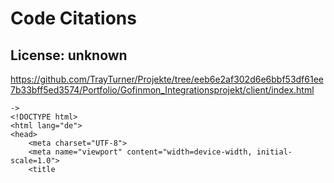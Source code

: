 # Code Citations

## License: unknown
https://github.com/TrayTurner/Projekte/tree/eeb6e2af302d6e6bbf53df61ee7b33bff5ed3574/Portfolio/Gofinmon_Integrationsprojekt/client/index.html

```
->
<!DOCTYPE html>
<html lang="de">
<head>
    <meta charset="UTF-8">
    <meta name="viewport" content="width=device-width, initial-scale=1.0">
    <title
```

